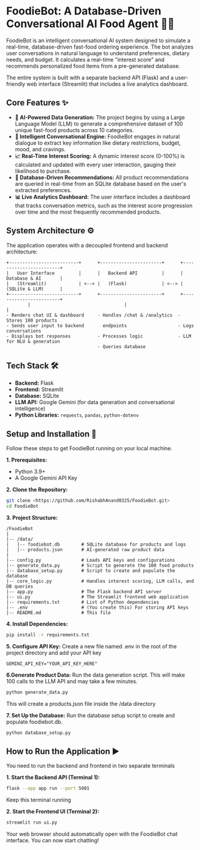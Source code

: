 # FoodieBot: A Database-Driven Conversational AI Food Agent 🍔🤖

FoodieBot is an intelligent conversational AI system designed to simulate a real-time, database-driven fast-food ordering experience. The bot analyzes user conversations in natural language to understand preferences, dietary needs, and budget. It calculates a real-time "interest score" and recommends personalized food items from a pre-generated database.

The entire system is built with a separate backend API (Flask) and a user-friendly web interface (Streamlit) that includes a live analytics dashboard.

## Core Features ✨

* **🤖 AI-Powered Data Generation:** The project begins by using a Large Language Model (LLM) to generate a comprehensive dataset of 100 unique fast-food products across 10 categories.
* **🧠 Intelligent Conversational Engine:** FoodieBot engages in natural dialogue to extract key information like dietary restrictions, budget, mood, and cravings.
* **📈 Real-Time Interest Scoring:** A dynamic interest score (0-100%) is calculated and updated with every user interaction, gauging their likelihood to purchase.
* **💾 Database-Driven Recommendations:** All product recommendations are queried in real-time from an SQLite database based on the user's extracted preferences.
* **📊 Live Analytics Dashboard:** The user interface includes a dashboard that tracks conversation metrics, such as the interest score progression over time and the most frequently recommended products.

## System Architecture ⚙️

The application operates with a decoupled frontend and backend architecture:
```
+--------------------------+      +-----------------------+      +------------------------+
|   User Interface         |      |   Backend API         |      |    Database & AI       |
|   (Streamlit)            | <--> |   (Flask)             | <--> |    (SQLite & LLM)      |
+--------------------------+      +-----------------------+      +------------------------+
        |                                   |                              |
- Renders chat UI & dashboard     - Handles /chat & /analytics  - Stores 100 products
- Sends user input to backend       endpoints                   - Logs conversations
- Displays bot responses          - Processes logic             - LLM for NLU & generation
                                  - Queries database
```

## Tech Stack 🛠️

* **Backend:** Flask
* **Frontend:** Streamlit
* **Database:** SQLite
* **LLM API:** Google Gemini (for data generation and conversational intelligence)
* **Python Libraries:** `requests`, `pandas`, `python-dotenv`

## Setup and Installation 🚀

Follow these steps to get FoodieBot running on your local machine.

**1. Prerequisites:**
* Python 3.9+
* A Google Gemini API Key

**2. Clone the Repository:**
```bash
git clone <https://github.com/RishabhAnand0325/FoodieBot.git>
cd FoodieBot
```

**3. Project Structure:**
```
/FoodieBot
|
|-- /data/
|   |-- foodiebot.db        # SQLite database for products and logs
|   |-- products.json       # AI-generated raw product data
|
|-- config.py               # Loads API keys and configurations
|-- generate_data.py        # Script to generate the 100 food products
|-- database_setup.py       # Script to create and populate the database
|-- core_logic.py           # Handles interest scoring, LLM calls, and DB queries
|-- app.py                  # The Flask backend API server
|-- ui.py                   # The Streamlit frontend web application
|-- requirements.txt        # List of Python dependencies
|-- .env                    # (You create this) For storing API keys
|-- README.md               # This file
```

**4. Install Dependencies:**
```bash
pip install -r requirements.txt
```

**5. Configure API Key:**
Create a new file named .env in the root of the project directory and add your API key
```
GEMINI_API_KEY="YOUR_API_KEY_HERE"
```

**6.Generate Product Data:**
Run the data generation script. This will make 100 calls to the LLM API and may take a few minutes.
```bash
python generate_data.py
```
This will create a products.json file inside the /data directory

**7. Set Up the Database:**
Run the database setup script to create and populate foodiebot.db.
```bash
python database_setup.py
```

## How to Run the Application ▶️

You need to run the backend and frontend in two separate terminals

**1. Start the Backend API (Terminal 1):**
```bash
flask --app app run --port 5001
```
Keep this terminal running

**2. Start the Frontend UI (Terminal 2):**
```bash
streamlit run ui.py
```
Your web browser should automatically open with the FoodieBot chat interface. You can now start chatting!
